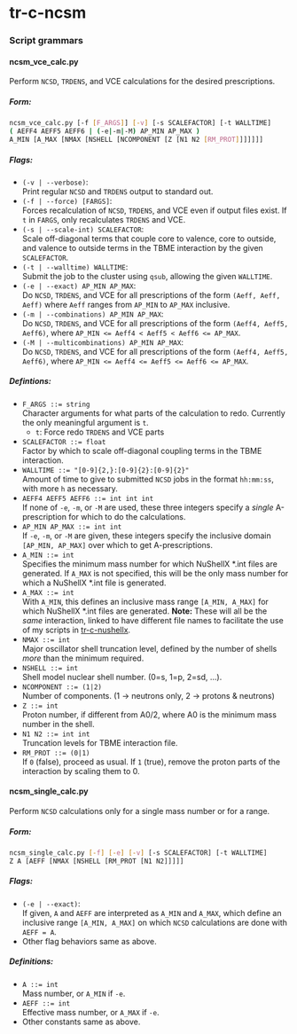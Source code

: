 # tr-c-ncsm
### Script grammars
#### ncsm_vce_calc.py
Perform `NCSD`, `TRDENS`, and VCE calculations for the desired
prescriptions.  
##### Form:
   ```bash
   ncsm_vce_calc.py [-f [F_ARGS]] [-v] [-s SCALEFACTOR] [-t WALLTIME]
   ( AEFF4 AEFF5 AEFF6 | (-e|-m|-M) AP_MIN AP_MAX )
   A_MIN [A_MAX [NMAX [NSHELL [NCOMPONENT [Z [N1 N2 [RM_PROT]]]]]]]
   ```

##### Flags:
* `(-v | --verbose)`:  
Print regular `NCSD` and `TRDENS` output to standard out.
* `(-f | --force) [FARGS]`:  
Forces recalculation of `NCSD`, `TRDENS`, and VCE even if output
files exist. If `t` in `FARGS`, only recalculates `TRDENS` and VCE.
* `(-s | --scale-int) SCALEFACTOR`:  
Scale off-diagonal terms that couple core to valence, core to
outside, and valence to outside terms in the TBME interaction by
the given `SCALEFACTOR`.
* `(-t | --walltime) WALLTIME`:  
Submit the job to the cluster using `qsub`, allowing the given
`WALLTIME`.
* `(-e | --exact) AP_MIN AP_MAX`:  
Do `NCSD`, `TRDENS`, and VCE for all prescriptions of the form
`(Aeff, Aeff, Aeff)` where `Aeff` ranges from `AP_MIN` to `AP_MAX`
inclusive.
* `(-m | --combinations) AP_MIN AP_MAX`:  
Do `NCSD`, `TRDENS`, and VCE for all prescriptions of the form
`(Aeff4, Aeff5, Aeff6)`, where
`AP_MIN <= Aeff4 < Aeff5 < Aeff6 <= AP_MAX`.
* `(-M | --multicombinations) AP_MIN AP_MAX`:  
Do `NCSD`, `TRDENS`, and VCE for all prescriptions of the form
`(Aeff4, Aeff5, Aeff6)`, where
`AP_MIN <= Aeff4 <= Aeff5 <= Aeff6 <= AP_MAX`.

##### Defintions:
* `F_ARGS ::= string`  
Character arguments for what parts of the calculation to
redo. Currently the only meaningful argument is `t`.
  * `t`: Force redo `TRDENS` and VCE parts
* `SCALEFACTOR ::= float`  
Factor by which to scale off-diagonal coupling terms in the TBME
interaction.
* `WALLTIME ::= "[0-9]{2,}:[0-9]{2}:[0-9]{2}"`  
Amount of time to give to submitted `NCSD` jobs in the format
`hh:mm:ss`, with more `h` as necessary.
* `AEFF4 AEFF5 AEFF6 ::= int int int`  
If none of `-e`, `-m`, or `-M` are used, these three integers specify
a *single* A-prescription for which to do the calculations.
* `AP_MIN AP_MAX ::= int int`  
If `-e`, `-m`, or `-M` are given, these integers specify the inclusive
domain `[AP_MIN, AP_MAX]` over which to get A-prescriptions.
* `A_MIN ::= int`  
Specifies the minimum mass number for which NuShellX \*.int files
are generated. If `A_MAX` is not specified, this will be the only mass
number for which a NuShellX \*.int file is generated.
* `A_MAX ::= int`  
With `A_MIN`, this defines an inclusive mass range `[A_MIN, A_MAX]`
for which NuShellX \*.int files are generated.
**Note:** These will all be the *same* interaction, linked to have
different file names to facilitate the use of my scripts in
[tr-c-nushellx](https://github.com/dilynfullerton/tr-c-nushellx).
* `NMAX ::= int`  
Major oscillator shell truncation level, defined by the number of
shells *more* than the minimum required.
* `NSHELL ::= int`  
Shell model nuclear shell number. (0=s, 1=p, 2=sd, ...).
* `NCOMPONENT ::= (1|2)`  
Number of components. (1 -> neutrons only, 2 -> protons & neutrons)
* `Z ::= int`  
Proton number, if different from A0/2, where A0 is the minimum mass
number in the shell.
* `N1 N2 ::= int int`  
Truncation levels for TBME interaction file.
* `RM_PROT ::= (0|1)`  
If `0` (false), proceed as usual. If `1` (true), remove the proton
parts of the interaction by scaling them to 0.

#### ncsm_single_calc.py
Perform `NCSD` calculations only for a single mass number or for a range.
##### Form:
   ```bash
   ncsm_single_calc.py [-f] [-e] [-v] [-s SCALEFACTOR] [-t WALLTIME]
   Z A [AEFF [NMAX [NSHELL [RM_PROT [N1 N2]]]]]
   ```

##### Flags:
* `(-e | --exact)`:  
If given, `A` and `AEFF` are interpreted as `A_MIN` and `A_MAX`, which
define an inclusive range `[A_MIN, A_MAX]` on which `NCSD`
calculations are done with `AEFF = A`.
* Other flag behaviors same as above.

##### Definitions:
* `A ::= int`  
Mass number, or `A_MIN` if `-e`.
* `AEFF ::= int`  
Effective mass number, or `A_MAX` if `-e`.
* Other constants same as above.

